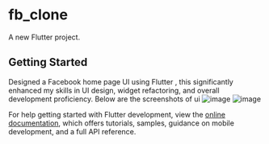 # fb_clone

A new Flutter project.

## Getting Started

Designed a Facebook home page UI using Flutter , this significantly enhanced my skills in UI design, widget refactoring, and overall development proficiency.
Below are the screenshots of ui 
![image](https://github.com/AmosPeterAlex/fb_home_ui/assets/145646624/00cc8a6d-84ce-40d5-9be2-cabedba7c82a)
![image](https://github.com/AmosPeterAlex/fb_home_ui/assets/145646624/183de09f-9d82-40cb-a3ca-384da63e1f84)



For help getting started with Flutter development, view the
[online documentation](https://docs.flutter.dev/), which offers tutorials,
samples, guidance on mobile development, and a full API reference.
